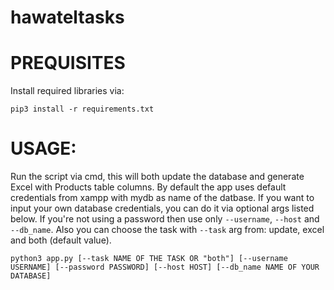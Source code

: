 # hawateltasks
# PREQUISITES
Install required libraries via:
```
pip3 install -r requirements.txt
```
# USAGE:

Run the script via cmd, this will both update the database and generate Excel with  Products table columns. By default the app uses default credentials from xampp with mydb as name of the datbase. If you want to input your own database credentials, you can do it via optional args listed below.
If you're not using a password then use only `--username`, `--host` and `--db_name`. Also you can choose the task with `--task` arg from: update, excel and both (default value).
```
python3 app.py [--task NAME OF THE TASK OR "both"] [--username USERNAME] [--password PASSWORD] [--host HOST] [--db_name NAME OF YOUR DATABASE] 
```
